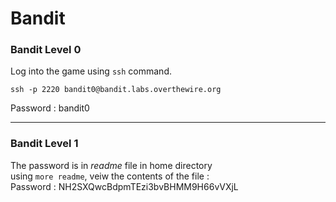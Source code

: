 # Bandit
### Bandit Level 0 
Log into the game using `ssh` command.   

`ssh -p 2220 bandit0@bandit.labs.overthewire.org`  

Password : bandit0

------------------------------

### Bandit Level 1
The password is in *readme* file in home directory  
using `more readme`, veiw the contents of the file :  
Password : NH2SXQwcBdpmTEzi3bvBHMM9H66vVXjL
 
